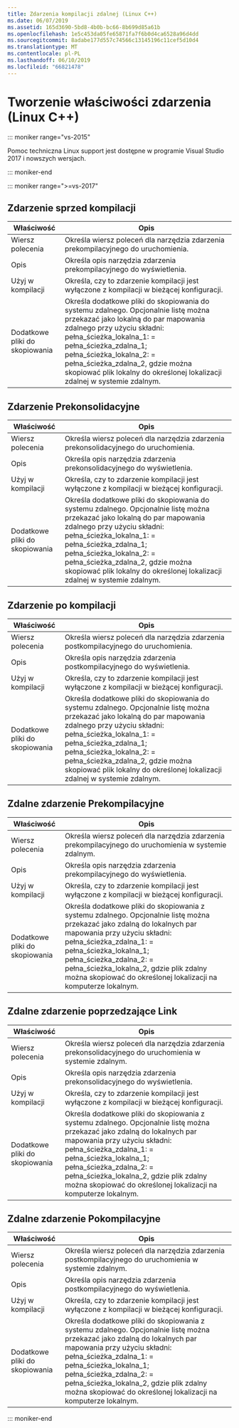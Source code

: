 ```yaml
---
title: Zdarzenia kompilacji zdalnej (Linux C++)
ms.date: 06/07/2019
ms.assetid: 165d3690-5bd8-4b0b-bc66-8b699d85a61b
ms.openlocfilehash: 1e5c453da05fe65871fa7f6b0d4ca6528a96d4dd
ms.sourcegitcommit: 8adabe177d557c74566c13145196c11cef5d10d4
ms.translationtype: MT
ms.contentlocale: pl-PL
ms.lasthandoff: 06/10/2019
ms.locfileid: "66821478"
---
```

# <a name="build-event-properties-linux-c"></a>Tworzenie właściwości zdarzenia (Linux C++)

::: moniker range="vs-2015"

Pomoc techniczna Linux support jest dostępne w programie Visual Studio 2017 i nowszych wersjach.

::: moniker-end

::: moniker range=">=vs-2017"

## <a name="pre-build-event"></a>Zdarzenie sprzed kompilacji

Właściwość | Opis
--- | ---
Wiersz polecenia | Określa wiersz poleceń dla narzędzia zdarzenia prekompilacyjnego do uruchomienia.
Opis | Określa opis narzędzia zdarzenia prekompilacyjnego do wyświetlenia.
Użyj w kompilacji | Określa, czy to zdarzenie kompilacji jest wyłączone z kompilacji w bieżącej konfiguracji.
Dodatkowe pliki do skopiowania | Określa dodatkowe pliki do skopiowania do systemu zdalnego. Opcjonalnie listę można przekazać jako lokalną do par mapowania zdalnego przy użyciu składni: pełna_ścieżka_lokalna_1: = pełna_ścieżka_zdalna_1; pełna_ścieżka_lokalna_2: = pełna_ścieżka_zdalna_2, gdzie można skopiować plik lokalny do określonej lokalizacji zdalnej w systemie zdalnym.

## <a name="pre-link-event"></a>Zdarzenie Prekonsolidacyjne

Właściwość | Opis
--- | ---
Wiersz polecenia | Określa wiersz poleceń dla narzędzia zdarzenia prekonsolidacyjnego do uruchomienia.
Opis | Określa opis narzędzia zdarzenia prekonsolidacyjnego do wyświetlenia.
Użyj w kompilacji | Określa, czy to zdarzenie kompilacji jest wyłączone z kompilacji w bieżącej konfiguracji.
Dodatkowe pliki do skopiowania | Określa dodatkowe pliki do skopiowania do systemu zdalnego. Opcjonalnie listę można przekazać jako lokalną do par mapowania zdalnego przy użyciu składni: pełna_ścieżka_lokalna_1: = pełna_ścieżka_zdalna_1; pełna_ścieżka_lokalna_2: = pełna_ścieżka_zdalna_2, gdzie można skopiować plik lokalny do określonej lokalizacji zdalnej w systemie zdalnym.

## <a name="post-build-event"></a>Zdarzenie po kompilacji

Właściwość | Opis
--- | ---
Wiersz polecenia | Określa wiersz poleceń dla narzędzia zdarzenia postkompilacyjnego do uruchomienia.
Opis | Określa opis narzędzia zdarzenia postkompilacyjnego do wyświetlenia.
Użyj w kompilacji | Określa, czy to zdarzenie kompilacji jest wyłączone z kompilacji w bieżącej konfiguracji.
Dodatkowe pliki do skopiowania | Określa dodatkowe pliki do skopiowania do systemu zdalnego. Opcjonalnie listę można przekazać jako lokalną do par mapowania zdalnego przy użyciu składni: pełna_ścieżka_lokalna_1: = pełna_ścieżka_zdalna_1; pełna_ścieżka_lokalna_2: = pełna_ścieżka_zdalna_2, gdzie można skopiować plik lokalny do określonej lokalizacji zdalnej w systemie zdalnym.

## <a name="remote-pre-build-event"></a>Zdalne zdarzenie Prekompilacyjne

Właściwość | Opis
--- | ---
Wiersz polecenia | Określa wiersz poleceń dla narzędzia zdarzenia prekompilacyjnego do uruchomienia w systemie zdalnym.
Opis | Określa opis narzędzia zdarzenia prekompilacyjnego do wyświetlenia.
Użyj w kompilacji | Określa, czy to zdarzenie kompilacji jest wyłączone z kompilacji w bieżącej konfiguracji.
Dodatkowe pliki do skopiowania | Określa dodatkowe pliki do skopiowania z systemu zdalnego. Opcjonalnie listę można przekazać jako zdalną do lokalnych par mapowania przy użyciu składni: pełna_ścieżka_zdalna_1: = pełna_ścieżka_lokalna_1; pełna_ścieżka_zdalna_2: = pełna_ścieżka_lokalna_2, gdzie plik zdalny można skopiować do określonej lokalizacji na komputerze lokalnym.

## <a name="remote-pre-link-event"></a>Zdalne zdarzenie poprzedzające Link

Właściwość | Opis
--- | ---
Wiersz polecenia | Określa wiersz poleceń dla narzędzia zdarzenia prekonsolidacyjnego do uruchomienia w systemie zdalnym.
Opis | Określa opis narzędzia zdarzenia prekonsolidacyjnego do wyświetlenia.
Użyj w kompilacji | Określa, czy to zdarzenie kompilacji jest wyłączone z kompilacji w bieżącej konfiguracji.
Dodatkowe pliki do skopiowania | Określa dodatkowe pliki do skopiowania z systemu zdalnego. Opcjonalnie listę można przekazać jako zdalną do lokalnych par mapowania przy użyciu składni: pełna_ścieżka_zdalna_1: = pełna_ścieżka_lokalna_1; pełna_ścieżka_zdalna_2: = pełna_ścieżka_lokalna_2, gdzie plik zdalny można skopiować do określonej lokalizacji na komputerze lokalnym.

## <a name="remote-post-build-event"></a>Zdalne zdarzenie Pokompilacyjne

Właściwość | Opis
--- | ---
Wiersz polecenia | Określa wiersz poleceń dla narzędzia zdarzenia postkompilacyjnego do uruchomienia w systemie zdalnym.
Opis | Określa opis narzędzia zdarzenia postkompilacyjnego do wyświetlenia.
Użyj w kompilacji | Określa, czy to zdarzenie kompilacji jest wyłączone z kompilacji w bieżącej konfiguracji.
Dodatkowe pliki do skopiowania | Określa dodatkowe pliki do skopiowania z systemu zdalnego. Opcjonalnie listę można przekazać jako zdalną do lokalnych par mapowania przy użyciu składni: pełna_ścieżka_zdalna_1: = pełna_ścieżka_lokalna_1; pełna_ścieżka_zdalna_2: = pełna_ścieżka_lokalna_2, gdzie plik zdalny można skopiować do określonej lokalizacji na komputerze lokalnym.

::: moniker-end



